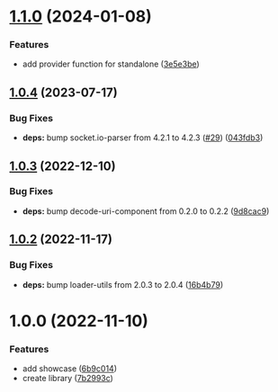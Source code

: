 # [1.1.0](https://github.com/Spinnenzunge/ngx-tealium/compare/v1.0.4...v1.1.0) (2024-01-08)


### Features

* add provider function for standalone ([3e5e3be](https://github.com/Spinnenzunge/ngx-tealium/commit/3e5e3beb7aad3e34858f40babd135f8ac8f192c3))

## [1.0.4](https://github.com/Spinnenzunge/ngx-tealium/compare/v1.0.3...v1.0.4) (2023-07-17)


### Bug Fixes

* **deps:** bump socket.io-parser from 4.2.1 to 4.2.3 ([#29](https://github.com/Spinnenzunge/ngx-tealium/issues/29)) ([043fdb3](https://github.com/Spinnenzunge/ngx-tealium/commit/043fdb36cb0fea98447025ee823f756383c63094))

## [1.0.3](https://github.com/Spinnenzunge/ngx-tealium/compare/v1.0.2...v1.0.3) (2022-12-10)


### Bug Fixes

* **deps:** bump decode-uri-component from 0.2.0 to 0.2.2 ([9d8cac9](https://github.com/Spinnenzunge/ngx-tealium/commit/9d8cac9a31c82143acedda633c4e9fbce554c504))

## [1.0.2](https://github.com/Spinnenzunge/ngx-tealium/compare/v1.0.1...v1.0.2) (2022-11-17)


### Bug Fixes

* **deps:** bump loader-utils from 2.0.3 to 2.0.4 ([16b4b79](https://github.com/Spinnenzunge/ngx-tealium/commit/16b4b7949d977dc507cdc0b628464c159c55c7f9))

# 1.0.0 (2022-11-10)


### Features

* add showcase ([6b9c014](https://github.com/Spinnenzunge/ngx-tealium/commit/6b9c0144ab3e1da307970d4136e977409e5b106f))
* create library ([7b2993c](https://github.com/Spinnenzunge/ngx-tealium/commit/7b2993cd98cb5503c132fc2bf0db3d7f51f4b0fd))
